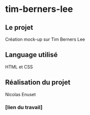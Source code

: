 # tim-berners-lee

## Le projet

Création mock-up sur Tim Berners Lee

## Language utilisé

HTML et CSS

## Réalisation du projet

Nicolas Enuset

### [lien du travail]
